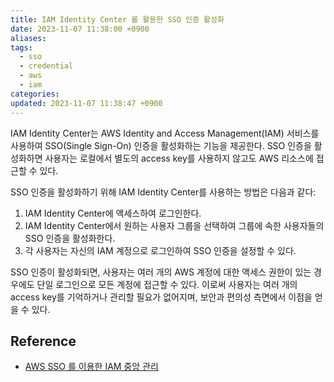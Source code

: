 ```yaml
---
title: IAM Identity Center 를 활용한 SSO 인증 활성화
date: 2023-11-07 11:38:00 +0900
aliases: 
tags:
  - sso
  - credential
  - aws
  - iam
categories: 
updated: 2023-11-07 11:38:47 +0900
---
```


IAM Identity Center는 AWS Identity and Access Management(IAM) 서비스를 사용하여 SSO(Single Sign-On) 인증을 활성화하는 기능을 제공한다. SSO 인증을 활성화하면 사용자는 로컬에서 별도의 access key를 사용하지 않고도 AWS 리소스에 접근할 수 있다.

SSO 인증을 활성화하기 위해 IAM Identity Center를 사용하는 방법은 다음과 같다:

1. IAM Identity Center에 액세스하여 로그인한다.
2. IAM Identity Center에서 원하는 사용자 그룹을 선택하여 그룹에 속한 사용자들의 SSO 인증을 활성화한다.
3. 각 사용자는 자신의 IAM 계정으로 로그인하여 SSO 인증을 설정할 수 있다.

SSO 인증이 활성화되면, 사용자는 여러 개의 AWS 계정에 대한 액세스 권한이 있는 경우에도 단일 로그인으로 모든 계정에 접근할 수 있다. 이로써 사용자는 여러 개의 access key를 기억하거나 관리할 필요가 없어지며, 보안과 편의성 측면에서 이점을 얻을 수 있다.

## Reference

- [AWS SSO 를 이용한 IAM 중앙 관리](https://captcha.tistory.com/81)